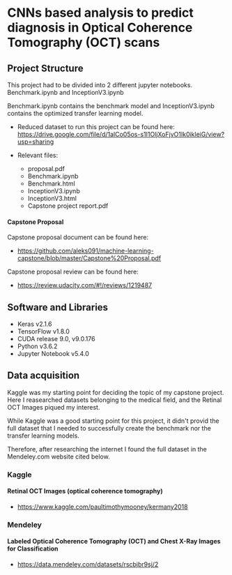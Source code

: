 # CNNs based analysis to predict diagnosis in Optical Coherence Tomography (OCT) scans

## Project Structure

This project had to be divided into 2 different jupyter notebooks.
Benchmark.ipynb and InceptionV3.ipynb 

Benchmark.ipynb contains the benchmark model and InceptionV3.ipynb contains the optimized transfer learning model. 

- Reduced dataset to run this project can be found here: https://drive.google.com/file/d/1alCo05os-s1I1OljXoFjvO1Ik0ikleiG/view?usp=sharing

- Relevant files:
	- proposal.pdf
	- Benchmark.ipynb 
	- Benchmark.html
	- InceptionV3.ipynb
	- InceptionV3.html
	- Capstone project report.pdf

#### Capstone Proposal

Capstone proposal document can be found here: 
- https://github.com/aleks091/machine-learning-capstone/blob/master/Capstone%20Proposal.pdf

Capstone proposal review can be found here:
- https://review.udacity.com/#!/reviews/1219487

## Software and Libraries
- Keras v2.1.6
- TensorFlow v1.8.0
- CUDA release 9.0, v9.0.176
- Python v3.6.2
- Jupyter Notebook v5.4.0

## Data acquisition

Kaggle was my starting point for deciding the topic of my capstone project.
Here I reasearched datasets belonging to the medical field, and the Retinal OCT Images piqued my interest.

While Kaggle was a good starting point for this project, it didn't provid the full dataset that I needed to successfully create the benchmark nor the transfer learning models.

Therefore, after researching the internet I found the full dataset in the Mendeley.com website cited below. 


### Kaggle
#### Retinal OCT Images (optical coherence tomography)
- https://www.kaggle.com/paultimothymooney/kermany2018

### Mendeley
#### Labeled Optical Coherence Tomography (OCT) and Chest X-Ray Images for Classification
- https://data.mendeley.com/datasets/rscbjbr9sj/2
